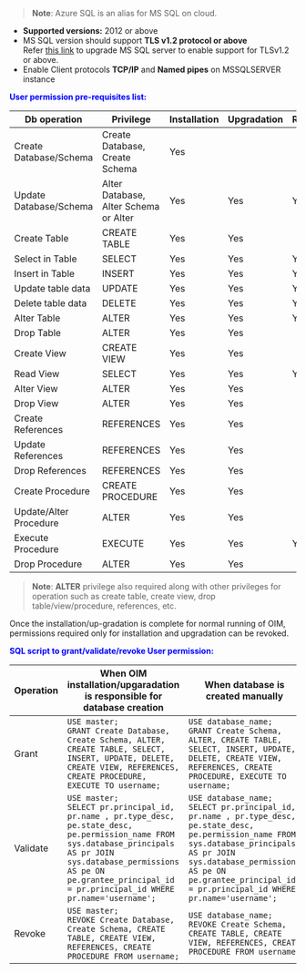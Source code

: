 
> **Note**: Azure SQL is an alias for MS SQL on cloud.

- **Supported versions:** 2012 or above  
- MS SQL version should support **TLS v1.2 protocol or above**  
  Refer [this link](https://support.microsoft.com/en-us/topic/kb3135244-tls-1-2-support-for-microsoft-sql-server-e4472ef8-90a9-13c1-e4d8-44aad198cdbe) to upgrade MS SQL server to enable support for TLSv1.2 or above.
- Enable Client protocols **TCP/IP** and **Named pipes** on MSSQLSERVER instance

<span style="color:blue">**User permission pre-requisites list:**</span>

| **Db operation** | **Privilege** | **Installation** | **Upgradation** | **Running** |
|------------------|---------------|------------------|------------------|-------------|
| Create Database/Schema | Create Database, Create Schema | Yes | | |
| Update Database/Schema | Alter Database, Alter Schema or Alter | Yes | Yes | Yes |
| Create Table | CREATE TABLE | Yes | Yes | |
| Select in Table | SELECT | Yes | Yes | Yes |
| Insert in Table | INSERT | Yes | Yes | Yes |
| Update table data | UPDATE | Yes | Yes | Yes |
| Delete table data | DELETE | Yes | Yes | Yes |
| Alter Table | ALTER | Yes | Yes | Yes |
| Drop Table | ALTER | Yes | Yes | |
| Create View | CREATE VIEW | Yes | Yes | |
| Read View | SELECT | Yes | Yes | Yes |
| Alter View | ALTER | Yes | Yes | |
| Drop View | ALTER | Yes | Yes | |
| Create References | REFERENCES | Yes | Yes | |
| Update References | REFERENCES | Yes | Yes | |
| Drop References | REFERENCES | Yes | Yes | |
| Create Procedure | CREATE PROCEDURE | Yes | Yes | |
| Update/Alter Procedure | ALTER | Yes | Yes | |
| Execute Procedure | EXECUTE | Yes | Yes | Yes |
| Drop Procedure | ALTER | Yes | Yes | |

> **Note**:  **ALTER** privilege also required along with other privileges for operation such as create table, create view, drop table/view/procedure, references, etc.

Once the installation/up-gradation is complete for normal running of OIM, permissions required only for installation and upgradation can be revoked.

<span style="color:blue">**SQL script to grant/validate/revoke User permission:**</span>

| **Operation** | **When OIM installation/upgaradation is responsible for database creation** | **When database is created manually** |
|---------------|------------------------------------------------------------------------------|----------------------------------------|
| Grant | `USE master;`<br>`GRANT Create Database, Create Schema, ALTER, CREATE TABLE, SELECT, INSERT, UPDATE, DELETE, CREATE VIEW, REFERENCES, CREATE PROCEDURE, EXECUTE TO username;` | `USE database_name;`<br>`GRANT Create Schema, ALTER, CREATE TABLE, SELECT, INSERT, UPDATE, DELETE, CREATE VIEW, REFERENCES, CREATE PROCEDURE, EXECUTE TO username;` |
| Validate | `USE master;`<br>`SELECT pr.principal_id, pr.name , pr.type_desc, pe.state_desc, pe.permission_name FROM sys.database_principals AS pr JOIN sys.database_permissions AS pe ON pe.grantee_principal_id = pr.principal_id WHERE pr.name='username';` | `USE database_name;`<br>`SELECT pr.principal_id, pr.name , pr.type_desc, pe.state_desc, pe.permission_name FROM sys.database_principals AS pr JOIN sys.database_permissions AS pe ON pe.grantee_principal_id = pr.principal_id WHERE pr.name='username';` |
| Revoke | `USE master;`<br>`REVOKE Create Database, Create Schema, CREATE TABLE, CREATE VIEW, REFERENCES, CREATE PROCEDURE FROM username;` | `USE database_name;`<br>`REVOKE Create Schema, CREATE TABLE, CREATE VIEW, REFERENCES, CREATE PROCEDURE FROM username;` |
